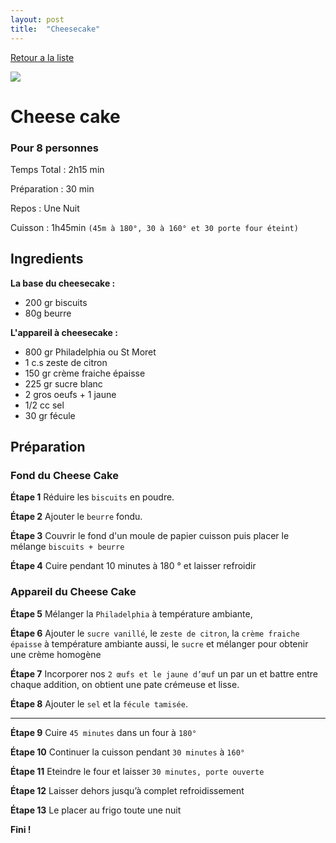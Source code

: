 ```yaml
---
layout: post
title:  "Cheesecake"
---
```


[Retour a la liste](README.md)


[![](http://i3.ytimg.com/vi/FnyMXhJUx24/hqdefault.jpg)](https://youtu.be/FnyMXhJUx24)

# Cheese cake 

### Pour 8 personnes

Temps Total : 2h15 min

Préparation : 30 min

Repos : Une Nuit

Cuisson : 1h45min `(45m à 180°, 30 à 160° et 30 porte four éteint)`


## Ingredients

**La base du cheesecake :** 
- 200 gr biscuits
- 80g beurre


**L'appareil à cheesecake :** 
- 800 gr Philadelphia ou St Moret
- 1 c.s zeste de citron
- 150 gr crème fraiche épaisse
- 225 gr sucre blanc
- 2 gros oeufs + 1 jaune
- 1/2 cc sel
- 30 gr fécule

## Préparation
### Fond du Cheese Cake
**Étape 1**
Réduire les `biscuits` en poudre.

**Étape 2**
Ajouter le `beurre` fondu.

**Étape 3**
Couvrir le fond d'un moule de papier cuisson puis placer le mélange `biscuits + beurre`

**Étape 4**
Cuire pendant  10 minutes à 180 ° et laisser refroidir

### Appareil du Cheese Cake
**Étape 5**
Mélanger la `Philadelphia` à température ambiante, 

**Étape 6**
Ajouter  le `sucre vanillé`, le `zeste de citron`, la `crème fraiche épaisse` à température ambiante aussi, le `sucre` et mélanger pour obtenir une crème homogène

**Étape 7**
Incorporer nos `2 œufs et le jaune d’œuf` un par un et battre entre chaque addition, on obtient une pate crémeuse et  lisse.

**Étape 8**
Ajouter le `sel` et la `fécule tamisée`.

---
**Étape 9**
Cuire `45 minutes` dans un four à `180°`

**Étape 10**
Continuer la cuisson pendant `30 minutes` à `160°`


**Étape 11**
Eteindre le four et laisser `30 minutes, porte ouverte`

**Étape 12**
Laisser dehors jusqu’à complet refroidissement

**Étape 13**
Le placer au frigo toute une nuit


**Fini !**
